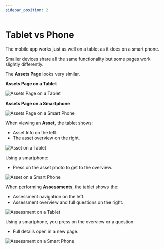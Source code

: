 ```yaml
---
sidebar_position: 2
---
```

# Tablet vs Phone

The mobile app works just as well on a tablet as it does on a smart phone.

Smaller devices share all the same functionality but some pages work slightly differently.

The **Assets Page** looks very similar.

**Assets Page on a Tablet**

![Assets Page on a Tablet](/img/support/app/tabletvsphone/assets.webp "Assets Page on a Tablet")

**Assets Page on a Smartphone**

![Assets Page on a Smart Phone](/img/support/app/tabletvsphone/assetsphone.webp "Assets Page on a Smart Phone")


When viewing an **Asset**, the tablet shows:

* Asset Info on the left.
* The asset overview on the right.

![Asset on a Tablet](/img/support/app/tabletvsphone/asset.webp "Asset on a Tablet")

Using a smartphone:

* Press on the asset photo to get to the overview.

![Asset on a Smart Phone](/img/support/app/tabletvsphone/assetphone.webp "Asset on a Smart Phone")


When performing **Assessments**, the tablet shows the:

* Assessment navigation on the left.
* Assessment overview and full questions on the right.

![Assessment on a Tablet](/img/support/app/tabletvsphone/assessment.webp "Assessment on a Tablet")

Using a smartphone, you press on the overview or a question:

* Full details open in a new page.

![Assessment on a Smart Phone](/img/support/app/tabletvsphone/assessmentphone.webp "Assessment on a Smart Phone")
